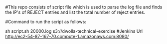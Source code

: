 #This repo consists of script file which is used to parse the log file and finds the IP's of REJECT entries and list the total number of reject entries.

#Command to run the script as follows:

sh script.sh 20000.log s3://dwolla-technical-exercise
#Jenkins Url
http://ec2-54-87-167-70.compute-1.amazonaws.com:8080/
